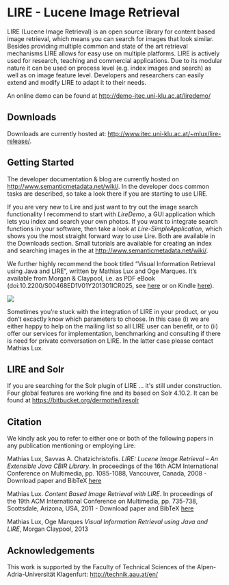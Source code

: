 # LIRE - Lucene Image Retrieval
LIRE (Lucene Image Retrieval) is an open source library for content based image retrieval, which means you can search for images that look similar. Besides providing multiple common and state of the art retrieval mechanisms LIRE allows for easy use on multiple platforms. LIRE is actively used for research, teaching and commercial applications. Due to its modular nature it can be used on process level (e.g. index images and search) as well as on image feature level. Developers and researchers can easily extend and modify LIRE to adapt it to their needs.

An online demo can be found at http://demo-itec.uni-klu.ac.at/liredemo/

## Downloads ##
Downloads are currently hosted at: http://www.itec.uni-klu.ac.at/~mlux/lire-release/.

## Getting Started ##
The developer documentation & blog are currently hosted on http://www.semanticmetadata.net/wiki/. In the developer docs common tasks are described, so take a look there if you are starting to use LIRE.

If you are very new to Lire and just want to try out the image search functionality I recommend to start with _LireDemo_, a GUI application which lets you index and search your own photos. If you want to integrate search functions in your software, then take a look at _Lire-SimpleApplication_, which shows you the most straight forward way to use Lire. Both are available in the Downloads section. Small tutorials are available for creating an index and searching images in the at http://www.semanticmetadata.net/wiki/.

We further highly recommend the book titled “Visual Information Retrieval using Java and LIRE”, written by Mathias Lux and Oge Marques. It’s available from Morgan & Claypool, i.e. as PDF eBook (doi:10.2200/S00468ED1V01Y201301ICR025, see [here](http://www.morganclaypool.com/doi/abs/10.2200/S00468ED1V01Y201301ICR025) or on Kindle [here](http://www.amazon.com/Visual-Information-Retrieval-using-ebook/dp/B00CDGMPR0/ref=sr_1_1_bnp_1_kin?ie=UTF8&qid=1366296089&sr=8-1&keywords=java+lux+marques)).

[![](http://ecx.images-amazon.com/images/I/41Rot9eQLKL._SS400_.jpg)](http://www.amazon.com/Visual-Information-Retrieval-using-ebook/dp/B00CDGMPR0/ref=sr_1_1_bnp_1_kin?ie=UTF8&qid=1366296089&sr=8-1&keywords=java+lux+marques)

Sometimes you’re stuck with the integration of LIRE in your product, or you don’t excactly know which parameters to choose. In this case (i) we are either happy to help on the mailing list so all LIRE user can benefit, or to (ii) offer our services for implementation, benchmarking and consulting if there is need for private conversation on LIRE. In the latter case please contact Mathias Lux.

## LIRE and Solr ##
If you are searching for the Solr plugin of LIRE ... it's still under construction. Four global features are working fine and its based on Solr 4.10.2. It can be found at https://bitbucket.org/dermotte/liresolr

## Citation ##

We kindly ask you to refer to either one or both of the following papers in any publication mentioning or employing Lire:

Mathias Lux, Savvas A. Chatzichristofis. _LIRE: Lucene Image Retrieval – An Extensible Java CBIR Library_. In proceedings of the 16th ACM International Conference on Multimedia, pp. 1085-1088, Vancouver, Canada, 2008 - Download paper and BibTeX [here](http://dl.acm.org/citation.cfm?id=1459577)

Mathias Lux. _Content Based Image Retrieval with LIRE_. In proceedings of the 19th ACM International Conference on Multimedia, pp. 735-738, Scottsdale, Arizona, USA, 2011 - Download paper and BibTeX [here](http://dl.acm.org/citation.cfm?id=2072432)

Mathias Lux,  Oge Marques _Visual Information Retrieval using Java and LIRE_, Morgan Claypool, 2013

## Acknowledgements ##

This work is supported by the Faculty of Technical Sciences of the Alpen-Adria-Universität Klagenfurt: http://technik.aau.at/en/